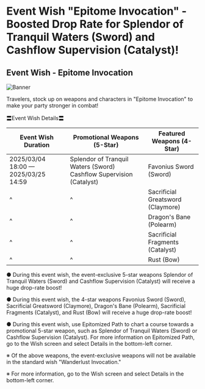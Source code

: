 # Event Wish "Epitome Invocation" - Boosted Drop Rate for Splendor of Tranquil Waters (Sword) and Cashflow Supervision (Catalyst)!
## Event Wish - Epitome Invocation
![Banner](https://sdk.hoyoverse.com/upload/ann/2025/02/17/686b4e8b68ddd84c21243a31023aae13_2605793345326987447.jpg)

Travelers, stock up on weapons and characters in "Epitome Invocation" to make your party stronger in combat!

〓Event Wish Details〓

Event Wish Duration | Promotional Weapons (5-Star) | Featured Weapons (4-Star)
--- | --- | ---
<t class="t_lc" contenteditable="false">2025/03/04 18:00</t> —  <t class="t_lc" contenteditable="false">2025/03/25 14:59</t> | Splendor of Tranquil Waters (Sword)  Cashflow Supervision (Catalyst) | Favonius Sword (Sword)
^ | ^ | Sacrificial Greatsword (Claymore)
^ | ^ | Dragon's Bane (Polearm)
^ | ^ | Sacrificial Fragments (Catalyst)
^ | ^ | Rust (Bow)

● During this event wish, the event-exclusive 5-star weapons Splendor of Tranquil Waters (Sword) and Cashflow Supervision (Catalyst) will receive a huge drop-rate boost!

● During this event wish, the 4-star weapons Favonius Sword (Sword), Sacrificial Greatsword (Claymore), Dragon's Bane (Polearm), Sacrificial Fragments (Catalyst), and Rust (Bow) will receive a huge drop-rate boost!

● During this event wish, use Epitomized Path to chart a course towards a promotional 5-star weapon, such as Splendor of Tranquil Waters (Sword) or Cashflow Supervision (Catalyst). For more information on Epitomized Path, go to the Wish screen and select Details in the bottom-left corner.

※ Of the above weapons, the event-exclusive weapons will not be available in the standard wish "Wanderlust Invocation."

※ For more information, go to the Wish screen and select Details in the bottom-left corner.
